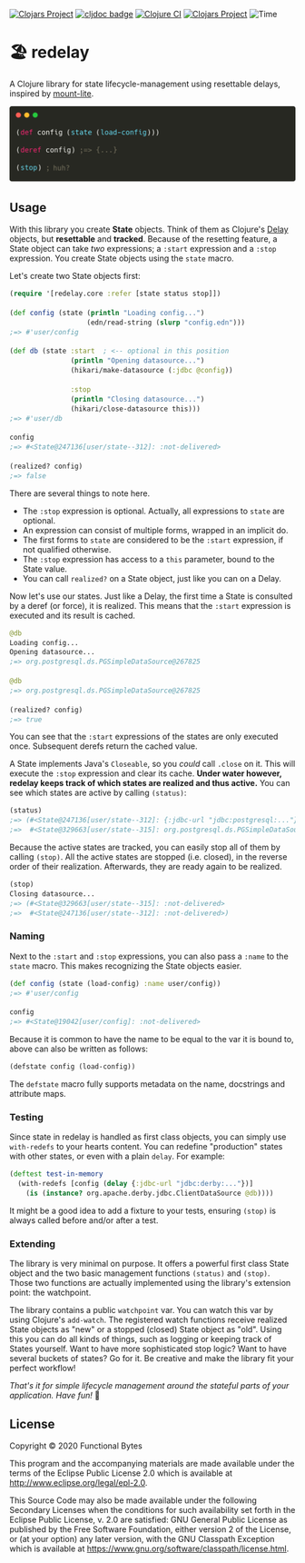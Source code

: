 [![Clojars Project](https://img.shields.io/clojars/v/functionalbytes/redelay.svg)](https://clojars.org/functionalbytes/redelay)
[![cljdoc badge](https://cljdoc.org/badge/functionalbytes/redelay)](https://cljdoc.org/d/functionalbytes/redelay/CURRENT)
[![Clojure CI](https://github.com/aroemers/redelay/workflows/Clojure%20CI/badge.svg?branch=master)](https://github.com/aroemers/redelay/actions?query=workflow%3A%22Clojure+CI%22)
[![Clojars Project](https://img.shields.io/clojars/dt/functionalbytes/redelay?color=blue)](https://clojars.org/functionalbytes/redelay)
![Time](https://img.shields.io/badge/time-delayed-brightgreen)

# 🏖 redelay

A Clojure library for state lifecycle-management using resettable delays, inspired by [mount-lite](https://github.com/aroemers/mount-lite).

![Banner](banner.png)

## Usage

With this library you create **State** objects.
Think of them as Clojure's [Delay](https://clojuredocs.org/clojure.core/delay) objects, but **resettable** and **tracked**.
Because of the resetting feature, a State object can take _two_ expressions; a `:start` expression and a `:stop` expression.
You create State objects using the `state` macro.

Let's create two State objects first:

```clj
(require '[redelay.core :refer [state status stop]])

(def config (state (println "Loading config...")
                   (edn/read-string (slurp "config.edn")))
;=> #'user/config

(def db (state :start  ; <-- optional in this position
               (println "Opening datasource...")
               (hikari/make-datasource (:jdbc @config))

               :stop
               (println "Closing datasource...")
               (hikari/close-datasource this)))
;=> #'user/db

config
;=> #<State@247136[user/state--312]: :not-delivered>

(realized? config)
;=> false
```

There are several things to note here.

- The `:stop` expression is optional. Actually, all expressions to `state` are optional.
- An expression can consist of multiple forms, wrapped in an implicit do.
- The first forms to `state` are considered to be the `:start` expression, if not qualified otherwise.
- The `:stop` expression has access to a `this` parameter, bound to the State value.
- You can call `realized?` on a State object, just like you can on a Delay.

Now let's use our states.
Just like a Delay, the first time a State is consulted by a deref (or force), it is realized.
This means that the `:start` expression is executed and its result is cached.

```clj
@db
Loading config...
Opening datasource...
;=> org.postgresql.ds.PGSimpleDataSource@267825

@db
;=> org.postgresql.ds.PGSimpleDataSource@267825

(realized? config)
;=> true
```

You can see that the `:start` expressions of the states are only executed once.
Subsequent derefs return the cached value.

A State implements Java's `Closeable`, so you _could_ call `.close` on it.
This will execute the `:stop` expression and clear its cache.
**Under water however, redelay keeps track of which states are realized and thus active.**
You can see which states are active by calling `(status)`:

```clj
(status)
;=> (#<State@247136[user/state--312]: {:jdbc-url "jdbc:postgresql:..."}>
;=>  #<State@329663[user/state--315]: org.postgresql.ds.PGSimpleDataSource@267825>)
```

Because the active states are tracked, you can easily stop all of them by calling `(stop)`.
All the active states are stopped (i.e. closed), in the reverse order of their realization.
Afterwards, they are ready again to be realized.

```clj
(stop)
Closing datasource...
;=> (#<State@329663[user/state--315]: :not-delivered>
;=>  #<State@247136[user/state--312]: :not-delivered>)
```

### Naming

Next to the `:start` and `:stop` expressions, you can also pass a `:name` to the `state` macro.
This makes recognizing the State objects easier.

```clj
(def config (state (load-config) :name user/config))
;=> #'user/config

config
;=> #<State@19042[user/config]: :not-delivered>
```

Because it is common to have the name to be equal to the var it is bound to, above can also be written as follows:

```clj
(defstate config (load-config))
```

The `defstate` macro fully supports metadata on the name, docstrings and attribute maps.

### Testing

Since state in redelay is handled as first class objects, you can simply use `with-redefs` to your hearts content.
You can redefine "production" states with other states, or even with a plain `delay`.
For example:

```clj
(deftest test-in-memory
  (with-redefs [config (delay {:jdbc-url "jdbc:derby:..."})]
    (is (instance? org.apache.derby.jdbc.ClientDataSource @db))))
```

It might be a good idea to add a fixture to your tests, ensuring `(stop)` is always called before and/or after a test.

### Extending

The library is very minimal on purpose.
It offers a powerful first class State object and the two basic management functions `(status)` and `(stop)`.
Those two functions are actually implemented using the library's extension point: the watchpoint.

The library contains a public `watchpoint` var.
You can watch this var by using Clojure's `add-watch`.
The registered watch functions receive realized State objects as "new" or a stopped (closed) State object as "old".
Using this you can do all kinds of things, such as logging or keeping track of States yourself.
Want to have more sophisticated stop logic?
Want to have several buckets of states?
Go for it.
Be creative and make the library fit your perfect workflow!

_That's it for simple lifecycle management around the stateful parts of your application. Have fun!_ 🚀

## License

Copyright © 2020 Functional Bytes

This program and the accompanying materials are made available under the
terms of the Eclipse Public License 2.0 which is available at
http://www.eclipse.org/legal/epl-2.0.

This Source Code may also be made available under the following Secondary
Licenses when the conditions for such availability set forth in the Eclipse
Public License, v. 2.0 are satisfied: GNU General Public License as published by
the Free Software Foundation, either version 2 of the License, or (at your
option) any later version, with the GNU Classpath Exception which is available
at https://www.gnu.org/software/classpath/license.html.
